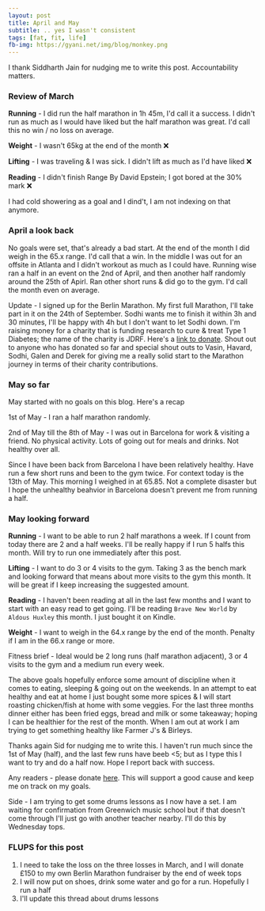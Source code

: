 ```yaml
---
layout: post
title: April and May
subtitle: .. yes I wasn't consistent
tags: [fat, fit, life]
fb-img: https://gyani.net/img/blog/monkey.png
---
```


I thank Siddharth Jain for nudging me to write this post. Accountability matters.

### Review of March

**Running** -  I did run the half marathon in 1h 45m, I'd call it a success. I didn't run as much as I would have liked but the half marathon was great. I'd call this
no win / no loss on average.

**Weight** - I wasn't 65kg at the end of the month ❌

**Lifting** - I was traveling & I was sick. I didn't lift as much as I'd have liked ❌

**Reading** - I didn't finish Range By David Epstein; I got bored at the 30% mark ❌

I had cold showering as a goal and I dind't, I am not indexing on that anymore.

### April a look back

No goals were set, that's already a bad start. At the end of the month I did weigh in the 65.x range. I'd call that a win. In the middle I was out for an offsite
in Atlanta and I didn't workout as much as I could have. Running wise ran a half in an event on the 2nd of April, and then another half randomly around the 25th of Apirl. Ran other short runs & did go to the gym. I'd call the month even on average.

Update - I signed up for the Berlin Marathon. My first full Marathon, I'll take part in it on the 24th of September. Sodhi wants me to finish it within 3h and 30 minutes, I'll be happy with 4h but I don't want to let Sodhi down. I'm raising money for a charity that is funding research to cure & treat Type 1 Diabetes; the name of the charity is JDRF. Here's a [link to donate](https://www.justgiving.com/page/gyani-berlin). Shout out to anyone who has donated so far and special shout outs to Vasin, Havard, Sodhi, Galen and Derek for giving me a really solid start to the Marathon journey in terms of their charity contributions.

### May so far

May started with no goals on this blog. Here's a recap

1st of May - I ran a half marathon randomly.

2nd of May till the 8th of May - I was out in Barcelona for work & visiting a friend. No physical activity. Lots of going out for meals and drinks. Not healthy over all.

Since I have been back from Barcelona I have been relatively healthy. Have run a few short runs and been to the gym twice. For context today is the 13th of May. This morning I weighed in at 65.85. Not a complete disaster but I hope the unhealthy beahvior in Barcelona doesn't prevent me from running a half.

### May looking forward

**Running** - I want to be able to run 2 half marathons a week. If I count from today there are 2 and a half weeks. I'll be really happy if I run 5 halfs this month. Will try to run one immediately after this post.

**Lifting** - I want to do 3 or 4 visits to the gym. Taking 3 as the bench mark and looking forward that means about more visits to the gym this month. It will be great if I keep increasing the suggested amount.

**Reading** - I haven't been reading at all in the last few months and I want to start with an easy read to get going. I'll be reading `Brave New World` by `Aldous Huxley` this month. I just bought it on Kindle.

**Weight** - I want to weigh in the 64.x range by the end of the month. Penalty if I am in the 66.x range or more.

Fitness brief - Ideal would be 2 long runs (half marathon adjacent), 3 or 4 visits to the gym and a medium run every week.

The above goals hopefully enforce some amount of discipline when it comes to eating, sleeping & going out on the weekends. In an attempt to eat healthy and eat at home I just bought some more spices & I will start roasting chicken/fish at home with some veggies. For the last three months dinner either has been fried eggs, bread and milk or some takeaway; hoping I can be healthier for the rest of the month. When I am out at work I am trying to get something healthy like Farmer J's & Birleys.

Thanks again Sid for nudging me to write this. I haven't run much since the 1st of May (half), and the last few runs have beeb <5; but as I type this I want to try and do a half now. Hope I report back with success.

Any readers - please donate [here](https://www.justgiving.com/page/gyani-berlin). This will support a good cause and keep me on track on my goals.

Side - I am trying to get some drums lessons as I now have a set. I am waiting for confirmation from Greenwich music school but if that doesn't come through I'll just go with another teacher nearby. I'll do this by Wednesday tops.

### FLUPS for this post

1. I need to take the loss on the three losses in March, and I will donate £150 to my own Berlin Marathon fundraiser by the end of week tops
1. I will now put on shoes, drink some water and go for a run. Hopefully I run a half
1. I'll update this thread about drums lessons